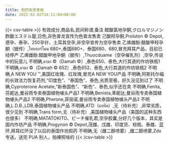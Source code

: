```yaml
---
title: 假药收录表格
date: 2022-02-02T14:11:04+08:00
---
```


{{< csv-table >}}
有效成分,商品名,民间称谓,备注
醋酸氯地孕酮,クロルマジノン酢酸エステル錠,日色,非色普龙宣传为色普龙售卖
己酸羟孕酮,Proluton &copy; Depot,德孕、泰孕、250孕针、土耳其空孕,非空孕宣传为空孕售卖
乙烯雌酚:醋酸甲羟孕酮（据传）,ไทยฮอร์โมน 680+,泰国680+、泰国680、680,冒充拜耳产品，目前已经停产
乙烯雌酚:醋酸甲地孕酮（据传）,Thuocduame（空孕催乳剂）,空孕,传说中的玩意儿
不明确,ดามา &copy;（Damah &copy;）,泰色650、泰色,大行其道的作坊铁瓶1
不明确,ดามา &copy;（Damah &copy; 652）,泰色652、泰色,大行其道的作坊铁瓶2
不明确,A NEW YOU &trade;,美国红玫瑰、红玫瑰,冒充A NEW YOU产品
不明确,阿斯托尔福的长效法力恢复药剂,“印度色”、“泰国色”、泰色,劣质至极，好久没见到过了
不明确,Cyproterone Acetate,“新泰国色”、“新色”、泰色,似乎还在卖
不明确,Fenita,芬妮达,曼谷雨专卖泰国植物噱头产品1
不明确,Benista,苯妮达,曼谷雨专卖泰国植物噱头产品2
不明确,Pherone,菲丽诺,曼谷雨专卖泰国植物噱头产品3
不明确,L.D.B.,LDB,泰国植物噱头产品
不明确,ATD（แอทีด）,无（待补充）,非常劣质，很少见到
不明确,Trans form,无（待补充）,美国植物噱头产品（美国的这种东西也很多）
不明确,MATATOKITO、ピーチ催乳君,空孕胶囊,分好几个版本，其实是国内作坊产品
不明确,Progynon &copy; Depot,茂雌、戊雌、印度货、棕瓶、泰雌、蓝环,拜耳红环没了以后的泰国作坊假药
不明确,无（雌二醇喷雾）,雌二醇喷雾,Zdx专送，送完 PUA 别人，拍裸照啥的
{{< /csv-table >}}
